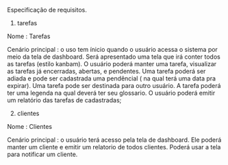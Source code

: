 Especificação de requisitos.

1. tarefas

Nome : Tarefas

Cenário principal : o uso tem ínicio quando o usuário acessa o sistema por meio da tela de dashboard.
Será apresentado uma tela que irá conter todos as tarefas (estilo kanbam).
O usuário poderá manter uma tarefa, visualizar as tarefas já encerradas, abertas, e pendentes.
Uma tarefa poderá ser adiada e pode ser cadastrada uma pendêncial ( na qual terá uma data pra expirar).
Uma tarefa pode ser destinada para outro usuário.
A tarefa poderá ter uma legenda na qual deverá ter seu glossario.
O usuário poderá emitir um relatório das tarefas de cadastradas;

2. clientes

Nome : Clientes

Cenário principal : o usuário terá acesso pela tela de dashboard.
Ele poderá manter um cliente e emitir um relatorio de todos clientes.
Poderá usar a tela para notificar um cliente.
